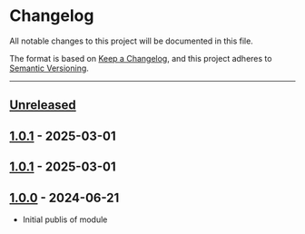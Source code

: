 # Changelog

All notable changes to this project will be documented in this file.

The format is based on [Keep a Changelog](https://keepachangelog.com/en/1.0.0/),
and this project adheres to [Semantic Versioning](https://semver.org/spec/v2.0.0.html).

* * *

## [Unreleased]

## [1.0.1] - 2025-03-01

## [1.0.1] - 2025-03-01

## [1.0.0] - 2024-06-21

- Initial publis of module

[Unreleased]: https://github.com/ortus-boxlang/bx-password-encrypt/compare/v1.0.1...HEAD

[1.0.1]: https://github.com/ortus-boxlang/bx-password-encrypt/compare/v1.0.1...v1.0.1


[1.0.0]: https://github.com/ortus-boxlang/bx-password-encrypt/compare/8302bd09b0bd594fffbddd6bb2817394c1b4df65...v1.0.0

